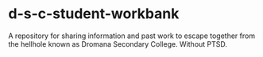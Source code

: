 # d-s-c-student-workbank
A repository for sharing information and past work to escape together from the hellhole known as Dromana Secondary College. Without PTSD.
